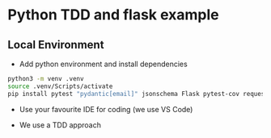# Python TDD and flask example

## Local Environment

- Add python environment and install dependencies
```sh
python3 -m venv .venv
source .venv/Scripts/activate
pip install pytest "pydantic[email]" jsonschema Flask pytest-cov requests flake8 isort black
```
- Use your favourite IDE for coding (we use VS Code)

- We use a TDD approach
